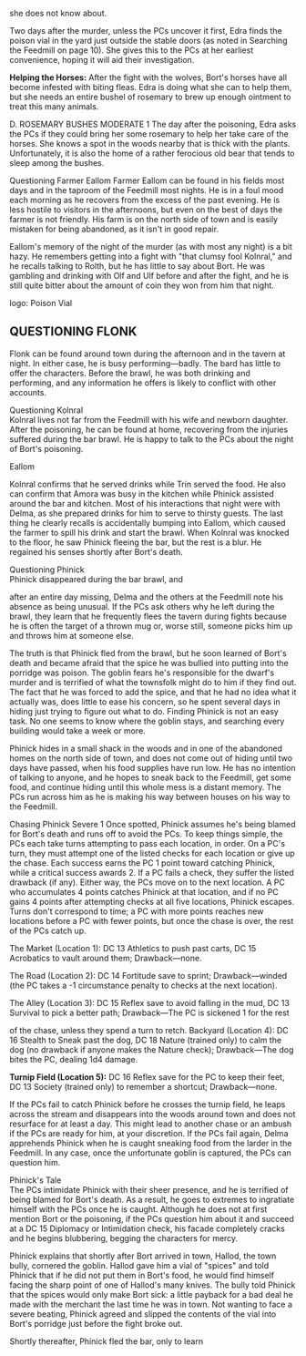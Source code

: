 she does not know about.

Two days after the murder, unless the PCs
uncover it first, Edra finds the poison vial in
the yard just outside the stable doors (as
noted in Searching the Feedmill on page
10). She gives this to the PCs at her earliest
convenience, hoping it will aid their
investigation.

**Helping the Horses:** After the fight with the wolves, Bort's horses have all become infested with biting fleas. Edra is doing what she can to help them, but she needs an entire bushel of rosemary to brew up enough ointment to treat this many animals.

D. ROSEMARY BUSHES     MODERATE 1
The day after the poisoning, Edra asks the
PCs if they could bring her some rosemary
to help her take care of the horses. She
knows a spot in the woods nearby that
is thick with the plants. Unfortunately, it
is also the home of a rather ferocious old
bear that tends to sleep among the bushes.

Questioning Farmer Eallom
Farmer Eallom can be found in his fields most days and in the taproom of the Feedmill most nights. He is in a foul mood each morning as he recovers from the excess of the past evening. He is less hostile to visitors in the afternoons, but even on the best of days the farmer is not friendly. His farm is on the north side of town and is easily mistaken for being abandoned, as it isn't in good repair.

Eallom's memory of the night of the murder (as with most any night) is a bit hazy. He remembers getting into a fight with "that clumsy fool Kolnral," and he recalls talking to Rolth, but he has little to say about Bort. He was gambling and drinking with Olf and Ulf before and after the fight, and he is still quite bitter about the amount of coin they won from him that night.

logo: Poison Vial

## QUESTIONING FLONK
Flonk can be found around town during the afternoon and in the tavern at night. In either case, he is busy performing—badly. The bard has little to offer the characters. Before the brawl, he was both drinking and performing, and any information he offers is likely to conflict with other accounts.

Questioning Kolnral  
Kolnral lives not far from the Feedmill with his wife and newborn daughter. After the poisoning, he can be found at home, recovering from the injuries suffered during the bar brawl. He is happy to talk to the PCs about the night of Bort's poisoning.

Eallom

Kolnral confirms that he served drinks while Trin served the food. He also can confirm that Amora was busy in the kitchen while Phinick assisted around the bar and kitchen. Most of his interactions that night were with Delma, as she prepared drinks for him to serve to thirsty guests. The last thing he clearly recalls is accidentally bumping into Eallom, which caused the farmer to spill his drink and start the brawl. When Kolnral was knocked to the floor, he saw Phinick fleeing the bar, but the rest is a blur. He regained his senses shortly after Bort's death.

Questioning Phinick  
Phinick disappeared during the bar brawl, and

after an entire day missing, Delma and the others
at the Feedmill note his absence as being unusual. If the
PCs ask others why he left during the brawl, they learn
that he frequently flees the tavern during fights because
he is often the target of a thrown mug or, worse still,
someone picks him up and throws him at someone else.

The truth is that Phinick fled from the brawl, but he
soon learned of Bort's death and became afraid that
the spice he was bullied into putting into the porridge
was poison. The goblin fears he's responsible for the
dwarf's murder and is terrified of what the townsfolk
might do to him if they find out. The fact that he
was forced to add the spice, and that he had no idea
what it actually was, does little to ease his concern,
so he spent several days in hiding just trying to figure
out what to do. Finding Phinick is not an easy task.
No one seems to know where the goblin stays, and
searching every building would take a week or more.

Phinick hides in a small shack in the woods and in one of the abandoned homes on the north side of town, and does not come out of hiding until two days have passed, when his food supplies have run low. He has no intention of talking to anyone, and he hopes to sneak back to the Feedmill, get some food, and continue hiding until this whole mess is a distant memory. The PCs run across him as he is making his way between houses on his way to the Feedmill.

Chasing Phinick                Severe 1
Once spotted, Phinick assumes he's being blamed for Bort's death and runs off to avoid the PCs. To keep things simple, the PCs each take turns attempting to pass each location, in order. On a PC's turn, they must attempt one of the listed checks for each location or give up the chase. Each success earns the PC 1 point toward catching Phinick, while a critical success awards 2. If a PC fails a check, they suffer the listed drawback (if any). Either way, the PCs move on to the next location. A PC who accumulates 4 points catches Phinick at that location, and if no PC gains 4 points after attempting checks at all five locations, Phinick escapes. Turns don't correspond to time; a PC with more points reaches new locations before a PC with fewer points, but once the chase is over, the rest of the PCs catch up.

The Market (Location 1): DC 13 Athletics to push past carts, DC 15 Acrobatics to vault around them; Drawback—none.

The Road (Location 2): DC 14 Fortitude save to sprint; Drawback—winded (the PC takes a -1 circumstance penalty to checks at the next location).

The Alley (Location 3): DC 15 Reflex save to avoid
falling in the mud, DC 13 Survival to pick a better
path; Drawback—The PC is sickened 1 for the rest

of the chase, unless they spend a turn to retch.
    Backyard (Location 4): DC 16 Stealth to Sneak past
the dog, DC 18 Nature (trained only) to calm the dog
(no drawback if anyone makes the Nature check);
Drawback—The dog bites the PC, dealing 1d4 damage.

**Turnip Field (Location 5):** DC 16 Reflex save for the PC to keep their feet, DC 13 Society (trained only) to remember a shortcut; Drawback—none.

If the PCs fail to catch Phinick before he crosses the turnip field, he leaps across the stream and disappears into the woods around town and does not resurface for at least a day. This might lead to another chase or an ambush if the PCs are ready for him, at your discretion. If the PCs fail again, Delma apprehends Phinick when he is caught sneaking food from the larder in the Feedmill. In any case, once the unfortunate goblin is captured, the PCs can question him.

Phinick's Tale  
The PCs intimidate Phinick with their sheer presence, and he is terrified of being blamed for Bort's death. As a result, he goes to extremes to ingratiate himself with the PCs once he is caught. Although he does not at first mention Bort or the poisoning, if the PCs question him about it and succeed at a DC 15 Diplomacy or Intimidation check, his facade completely cracks and he begins blubbering, begging the characters for mercy.

Phinick explains that shortly after Bort arrived in
town, Hallod, the town bully, cornered the goblin.
Hallod gave him a vial of "spices" and told Phinick
that if he did not put them in Bort's food, he would
find himself facing the sharp point of one of Hallod's
many knives. The bully told Phinick that the spices
would only make Bort sick: a little payback for a
bad deal he made with the merchant the last time he
was in town. Not wanting to face a severe beating,
Phinick agreed and slipped the contents of the vial
into Bort's porridge just before the fight broke out.

Shortly thereafter, Phinick fled the bar, only to learn
